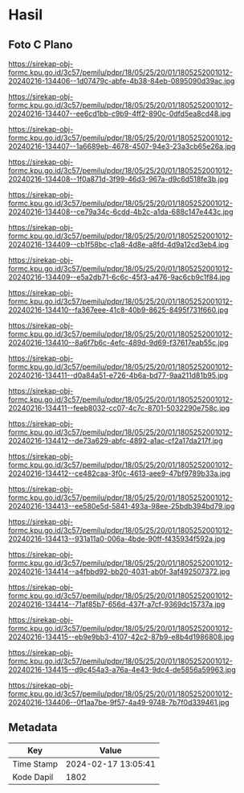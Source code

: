 # Hasil

## Foto C Plano

https://sirekap-obj-formc.kpu.go.id/3c57/pemilu/pdpr/18/05/25/20/01/1805252001012-20240216-134406--1d07479c-abfe-4b38-84eb-0895090d39ac.jpg

https://sirekap-obj-formc.kpu.go.id/3c57/pemilu/pdpr/18/05/25/20/01/1805252001012-20240216-134407--ee6cd1bb-c9b9-4ff2-890c-0dfd5ea8cd48.jpg

https://sirekap-obj-formc.kpu.go.id/3c57/pemilu/pdpr/18/05/25/20/01/1805252001012-20240216-134407--1a6689eb-4678-4507-94e3-23a3cb65e26a.jpg

https://sirekap-obj-formc.kpu.go.id/3c57/pemilu/pdpr/18/05/25/20/01/1805252001012-20240216-134408--1f0a871d-3f99-46d3-967a-d9c6d518fe3b.jpg

https://sirekap-obj-formc.kpu.go.id/3c57/pemilu/pdpr/18/05/25/20/01/1805252001012-20240216-134408--ce79a34c-6cdd-4b2c-a1da-688c147e443c.jpg

https://sirekap-obj-formc.kpu.go.id/3c57/pemilu/pdpr/18/05/25/20/01/1805252001012-20240216-134409--cb1f58bc-c1a8-4d8e-a8fd-4d9a12cd3eb4.jpg

https://sirekap-obj-formc.kpu.go.id/3c57/pemilu/pdpr/18/05/25/20/01/1805252001012-20240216-134409--e5a2db71-6c6c-45f3-a476-9ac6cb9c1f84.jpg

https://sirekap-obj-formc.kpu.go.id/3c57/pemilu/pdpr/18/05/25/20/01/1805252001012-20240216-134410--fa367eee-41c8-40b9-8625-8495f731f660.jpg

https://sirekap-obj-formc.kpu.go.id/3c57/pemilu/pdpr/18/05/25/20/01/1805252001012-20240216-134410--8a6f7b6c-4efc-489d-9d69-f37617eab55c.jpg

https://sirekap-obj-formc.kpu.go.id/3c57/pemilu/pdpr/18/05/25/20/01/1805252001012-20240216-134411--d0a84a51-e726-4b6a-bd77-9aa211d81b95.jpg

https://sirekap-obj-formc.kpu.go.id/3c57/pemilu/pdpr/18/05/25/20/01/1805252001012-20240216-134411--feeb8032-cc07-4c7c-8701-5032290e758c.jpg

https://sirekap-obj-formc.kpu.go.id/3c57/pemilu/pdpr/18/05/25/20/01/1805252001012-20240216-134412--de73a629-abfc-4892-a1ac-cf2a17da217f.jpg

https://sirekap-obj-formc.kpu.go.id/3c57/pemilu/pdpr/18/05/25/20/01/1805252001012-20240216-134412--ce482caa-3f0c-4613-aee9-47bf9789b33a.jpg

https://sirekap-obj-formc.kpu.go.id/3c57/pemilu/pdpr/18/05/25/20/01/1805252001012-20240216-134413--ee580e5d-5841-493a-98ee-25bdb394bd79.jpg

https://sirekap-obj-formc.kpu.go.id/3c57/pemilu/pdpr/18/05/25/20/01/1805252001012-20240216-134413--931a11a0-006a-4bde-90ff-f435934f592a.jpg

https://sirekap-obj-formc.kpu.go.id/3c57/pemilu/pdpr/18/05/25/20/01/1805252001012-20240216-134414--a4fbbd92-bb20-4031-ab0f-3af492507372.jpg

https://sirekap-obj-formc.kpu.go.id/3c57/pemilu/pdpr/18/05/25/20/01/1805252001012-20240216-134414--71af85b7-656d-437f-a7cf-9369dc15737a.jpg

https://sirekap-obj-formc.kpu.go.id/3c57/pemilu/pdpr/18/05/25/20/01/1805252001012-20240216-134415--eb9e9bb3-4107-42c2-87b9-e8b4d1986808.jpg

https://sirekap-obj-formc.kpu.go.id/3c57/pemilu/pdpr/18/05/25/20/01/1805252001012-20240216-134415--d9c454a3-a76a-4e43-9dc4-de5856a59963.jpg

https://sirekap-obj-formc.kpu.go.id/3c57/pemilu/pdpr/18/05/25/20/01/1805252001012-20240216-134406--0f1aa7be-9f57-4a49-9748-7b7f0d339461.jpg


## Metadata

| Key        | Value               |
| ---------- | ------------------- |
| Time Stamp | 2024-02-17 13:05:41 |
| Kode Dapil | 1802                |



